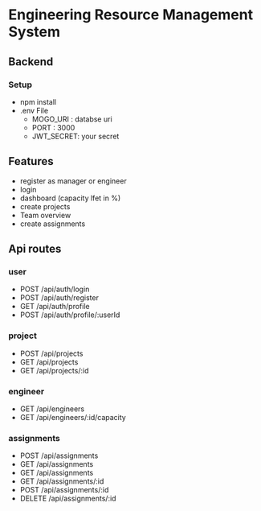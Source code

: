 # Engineering Resource Management System
## Backend
### Setup
 - npm install
 - .env File
   - MOGO_URI : databse uri
   - PORT : 3000
   - JWT_SECRET: your secret

## Features
 - register as manager or engineer
 - login
 - dashboard (capacity lfet in %)
 - create projects
 - Team overview
 - create assignments

## Api routes

 ### user
 - POST /api/auth/login
 - POST /api/auth/register
 - GET /api/auth/profile
 - POST /api/auth/profile/:userId

 ### project
 - POST /api/projects
 - GET /api/projects
 - GET /api/projects/:id

 ### engineer
  - GET /api/engineers
  - GET /api/engineers/:id/capacity

 ### assignments
  - POST /api/assignments
  - GET /api/assignments
  - GET /api/assignments
  - GET /api/assignments/:id
  - POST /api/assignments/:id
  - DELETE /api/assignments/:id